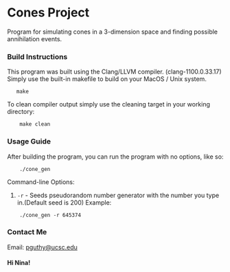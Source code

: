 # Cones Project
Program for simulating cones in a 3-dimension space and finding possible annihilation events.
### Build Instructions
This program was built using the Clang/LLVM compiler. (clang-1100.0.33.17)
Simply use the built-in makefile to build on your MacOS / Unix system.
```$xslt
   make
```

To clean compiler output simply use the cleaning target in your working directory:
```$xslt
    make clean
```
### Usage Guide
After building the program, you can run the program with no options, like so:
```$xslt
    ./cone_gen
```
Command-line Options:
1. `-r` - Seeds pseudorandom number generator with the number you type in.(Default seed is 200)
Example: 
```$xslt
    ./cone_gen -r 645374
```

### Contact Me
Email: pguthy@ucsc.edu

#### Hi Nina!
